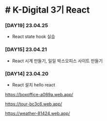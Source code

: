 # # K-Digital 3기 React






### [DAY19] 23.04.25
* React state hook 실습
### [DAY15] 23.04.21
* React 시계 만들기, 일일 박스오피스 사이트 만들기
### [DAY14] 23.04.20
* React 설치 hello react 

https://boxoffice-a089a.web.app/

https://tour-bc3c6.web.app/

https://weather-81424.web.app/
